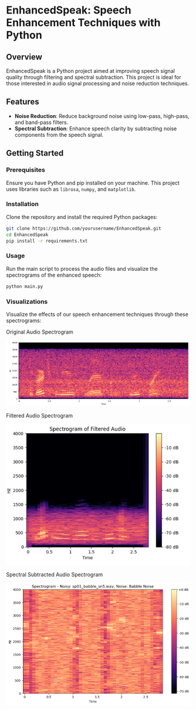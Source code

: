 # EnhancedSpeak: Speech Enhancement Techniques with Python

## Overview
EnhancedSpeak is a Python project aimed at improving speech signal quality through filtering and spectral subtraction. This project is ideal for those interested in audio signal processing and noise reduction techniques.

## Features
- **Noise Reduction**: Reduce background noise using low-pass, high-pass, and band-pass filters.
- **Spectral Subtraction**: Enhance speech clarity by subtracting noise components from the speech signal.

## Getting Started

### Prerequisites
Ensure you have Python and pip installed on your machine. This project uses libraries such as `librosa`, `numpy`, and `matplotlib`.

### Installation
Clone the repository and install the required Python packages:
```bash
git clone https://github.com/yourusername/EnhancedSpeak.git
cd EnhancedSpeak
pip install -r requirements.txt
```

### Usage
Run the main script to process the audio files and visualize the spectrograms of the enhanced speech:
```bash
python main.py
```

### Visualizations
Visualize the effects of our speech enhancement techniques through these spectrograms:

Original Audio Spectrogram

![Speech Recognition Screenshot](images/spec.png)

Filtered Audio Spectrogram

![Speech Recognition Screenshot](images/specfilt.png)

Spectral Subtracted Audio Spectrogram

![Speech Recognition Screenshot](images/reduced.png)
